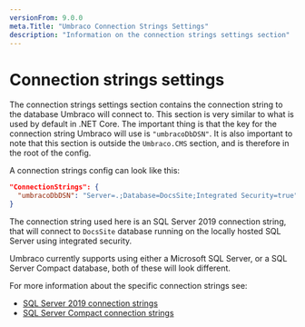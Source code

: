 ```yaml
---
versionFrom: 9.0.0
meta.Title: "Umbraco Connection Strings Settings"
description: "Information on the connection strings settings section"
---
```


# Connection strings settings

The connection strings settings section contains the connection string to the database Umbraco will connect to. This section is very similar to what is used by default in .NET Core. The important thing is that the key for the connection string Umbraco will use is `"umbracoDbDSN"`. It is also important to note that this section is outside the `Umbraco.CMS` section, and is therefore in the root of the config.

A connection strings config can look like this: 

```json
"ConnectionStrings": {
  "umbracoDbDSN": "Server=.;Database=DocsSite;Integrated Security=true"
}
```

The connection string used here is an SQL Server 2019 connection string, that will connect to `DocsSite` database running on the locally hosted SQL Server using integrated security.

Umbraco currently supports using either a Microsoft SQL Server, or a SQL Server Compact database, both of these will look different.

For more information about the specific connection strings see:

* [SQL Server 2019 connection strings](https://www.connectionstrings.com/sql-server-2019/)
* [SQL Server Compact connection strings](https://www.connectionstrings.com/sql-server-compact/)

